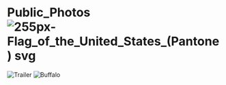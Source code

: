 # Public_Photos![255px-Flag_of_the_United_States_(Pantone) svg](https://user-images.githubusercontent.com/9166227/236940150-c4c00878-87ed-4492-aeb1-9733a21b8c7b.png)
![Trailer](https://user-images.githubusercontent.com/9166227/236940274-4b2cae60-d3a4-417e-87d8-117438eed7df.jpg)
![Buffalo](https://user-images.githubusercontent.com/9166227/236941525-b0265534-c446-42aa-bd79-532b1b9ed5cb.jpg)
